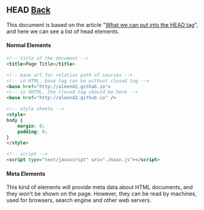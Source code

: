 ## HEAD [Back](./../HTML.md)

This document is based on the article "[What we can put into the HEAD tag](https://github.com/xiaoyu2er/HEAD)", and here we can see a list of head elements.

#### Normal Elements

```html
<!-- title of the document -->
<title>Page Title</title>

<!-- base url for relative path of sources -->
<!-- in HTML, base tag can be without closed tag -->
<base href="http://aleen42.github.io">
<!-- in XHTML, the closed tag should be here -->
<base href="http://aleen42.github.io" />

<!-- style sheets -->
<style>
body {
    margin: 0; 
    padding: 0;
}
</style>

<!-- script -->
<script type="text/javascript" src="./main.js"></script>
```

#### Meta Elements

This kind of elements will provide meta data about HTML documents, and they won't be shown on the page. However, they can be read by machines, used for browsers, search engine and other web servers.